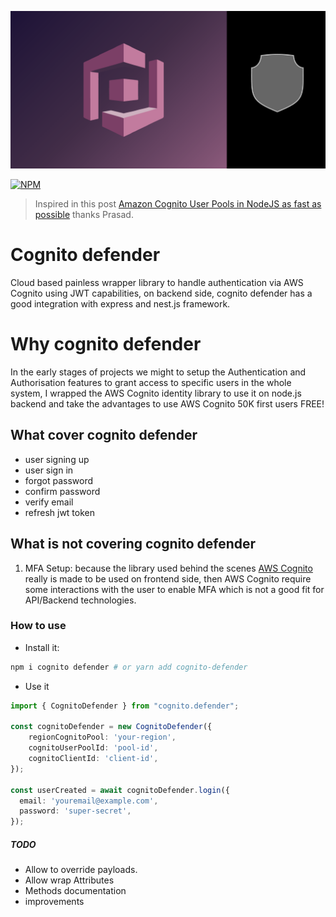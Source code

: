 ![alt text](./images/cognito-defender.png)

[![NPM](https://nodei.co/npm/cognito-defender.png?downloads=true&downloadRank=true&stars=true)](https://nodei.co/npm/cognito-defender/)

> Inspired in this post [Amazon Cognito User Pools in NodeJS as fast as possible](https://medium.com/@prasadjay/amazon-cognito-user-pools-in-nodejs-as-fast-as-possible-22d586c5c8ec) thanks Prasad.

# Cognito defender
Cloud based painless wrapper library to handle authentication via AWS Cognito using JWT capabilities, on backend side, cognito defender has a good integration with express and nest.js framework. 

# Why cognito defender

In the early stages of projects we might to setup the Authentication and Authorisation features to grant access to specific users in the whole system, I wrapped the AWS Cognito identity library to use it on node.js backend and take the advantages to use AWS Cognito 50K first users FREE! 

## What cover cognito defender

- user signing up
- user sign in
- forgot password
- confirm password
- verify email
- refresh jwt token

## What is not covering cognito defender

1. MFA Setup: because the library used behind the scenes [AWS Cognito](https://www.npmjs.com/package/amazon-cognito-identity-js) really is made to be used on frontend side, then AWS Cognito require some interactions with the user to enable MFA which is not a good fit for API/Backend technologies.


### How to use

- Install it:

```bash
npm i cognito defender # or yarn add cognito-defender
```

- Use it

```typescript
import { CognitoDefender } from "cognito.defender";

const cognitoDefender = new CognitoDefender({
    regionCognitoPool: 'your-region',
    cognitoUserPoolId: 'pool-id',
    cognitoClientId: 'client-id',
});

const userCreated = await cognitoDefender.login({
  email: 'youremail@example.com',
  password: 'super-secret',
});
```


##### TODO
- Allow to override payloads.
- Allow wrap Attributes
- Methods documentation
- improvements